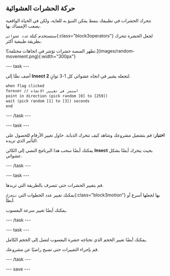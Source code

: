 ## حركة الحشرات العشوائية

<div style="display: flex; flex-wrap: wrap">
<div style="flex-basis: 200px; flex-grow: 1; margin-right: 15px;">
تتحرك الحشرات في تطبيقك بنمط يمكن التنبؤ به للغاية، ولكن في الحياة الواقعية يصعب الإمساك بها. 

ستستخدم كتلة `عدد عشوائي`{:class="block3operators"} لجعل الحشرة تتحرك بطريقة طبيعية أكثر.
</div>
<div>
![تظهر المنصة حشرات تؤشر في اتجاهات مختلفة.](images/random-movement.png){:width="300px"}
</div>
</div>

--- task ---

أضف نصًّا إلى **Insect 2** لتجعله يشير في اتجاه عشوائي كل 1-3 ثوانٍ.

```blocks3
when flag clicked
forever // استمر في تغيير الاتجاه
point in direction (pick random [0] to [259])
wait (pick random [1] to [3]) seconds
end
```

--- /task ---

--- task ---

**اختبار:** قم بتشغيل مشروعك وشاهد كيف تتحرك الذبابة. حاول تغيير الأرقام للحصول على التأثير الذي تريده.

يمكنك أيضًا سحب هذا البرنامج النصي إلى الكائن **Insect** بحيث يتحرك أيضًا بشكل عشوائي.

--- /task ---

--- task ---

قم بتغيير الحشرات حتى تتصرف بالطريقة التي تريدها.

يمكنك تغيير عدد الخطوات التي `تتحرك`{:class="block3motion"} بها لجعلها أسرع أو أبطأ.

يمكنك أيضًا تغيير سرعة اليعسوب.

--- /task ---

--- task ---

يمكنك أيضًا تغيير الحجم الذي تحتاجه حشرة اليعسوب لتصل إلى الحجم الكامل.

قم بإجراء التغييرات حتى تصبح راضيًا عن مشروعك.

--- /task ---

--- save ---
